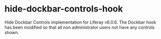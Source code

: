 # hide-dockbar-controls-hook
Hide Dockbar Controls implementation for Liferay v6.0.6. The Dockbar hook has been modified so that all non administrator users not have any controls shown.
